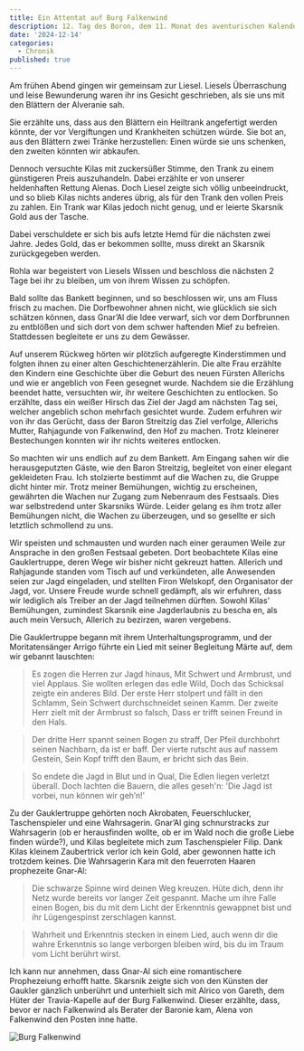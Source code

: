 ```yaml
---
title: Ein Attentat auf Burg Falkenwind
description: 12. Tag des Boron, dem 11. Monat des aventurischen Kalender. Kilas und Duplos Eintrag in die Chronik
date: '2024-12-14'
categories:
  - Chronik
published: true
---
```


Am frühen Abend gingen wir gemeinsam zur Liesel. Liesels Überraschung und leise Bewunderung waren ihr ins Gesicht geschrieben, als sie uns mit den Blättern der Alveranie sah.

Sie erzählte uns, dass aus den Blättern ein Heiltrank angefertigt werden könnte, der vor Vergiftungen und Krankheiten schützen würde. Sie bot an, aus den Blättern zwei Tränke herzustellen: Einen würde sie uns schenken, den zweiten könnten wir
abkaufen.

Dennoch versuchte Kilas mit zuckersüßer Stimme, den Trank zu einem günstigeren Preis auszuhandeln. Dabei erzählte er von unserer heldenhaften Rettung Alenas. Doch Liesel zeigte sich völlig unbeeindruckt, und so blieb Kilas nichts anderes übrig, als für den Trank den vollen Preis zu zahlen. Ein Trank war Kilas jedoch nicht genug, und er leierte Skarsnik Gold aus der Tasche.

Dabei verschuldete er sich bis aufs letzte Hemd für die nächsten zwei Jahre. Jedes Gold, das er bekommen sollte, muss direkt an Skarsnik zurückgegeben
werden.

Rohla war begeistert von Liesels Wissen und beschloss die nächsten 2 Tage bei ihr zu bleiben, um von ihrem Wissen zu schöpfen.

Bald sollte das Bankett beginnen, und so beschlossen wir, uns am Fluss frisch zu machen. Die Dorfbewohner ahnen nicht, wie glücklich sie sich schätzen können, dass Gnar’Al die Idee verwarf, sich vor dem Dorfbrunnen zu entblößen und sich dort von dem schwer haftenden Mief zu befreien. Stattdessen begleitete er uns zu dem Gewässer.

Auf unserem Rückweg hörten wir plötzlich aufgeregte Kinderstimmen und folgten ihnen zu einer alten Geschichtenerzählerin. Die alte Frau erzählte den Kindern eine Geschichte über die Geburt des neuen Fürsten Allerichs und wie er angeblich von Feen gesegnet wurde. Nachdem sie die Erzählung beendet hatte, versuchten wir, ihr weitere Geschichten zu entlocken. So erzählte, dass ein weißer Hirsch das Ziel der Jagd am nächsten Tag sei, welcher angeblich schon mehrfach gesichtet wurde. Zudem erfuhren wir von ihr das Gerücht, dass der Baron Streitzig das Ziel verfolge, Allerichs Mutter, Rahjagunde von Falkenwind, den Hof zu machen. Trotz kleinerer Bestechungen konnten wir ihr nichts weiteres entlocken.

So machten wir uns endlich auf zu dem Bankett. Am Eingang sahen wir die
herausgeputzten Gäste, wie den Baron Streitzig, begleitet von einer elegant gekleideten Frau. Ich stolzierte bestimmt auf die Wachen zu, die Gruppe dicht hinter mir. Trotz meiner Bemühungen, wichtig zu erscheinen, gewährten die Wachen nur Zugang zum Nebenraum des Festsaals. Dies war selbstredend unter Skarsniks Würde. Leider gelang es ihm trotz aller Bemühungen nicht, die Wachen zu überzeugen, und so gesellte er sich letztlich schmollend zu uns.

Wir speisten und schmausten und wurden nach einer geraumen Weile zur Ansprache in
den großen Festsaal gebeten. Dort beobachtete Kilas eine Gauklertruppe, deren Wege wir bisher nicht gekreuzt hatten. Allerich und Rahjagunde standen vom Tisch auf und verkündeten, alle Anwesenden seien zur Jagd eingeladen, und stellten Firon Welskopf, den Organisator der Jagd, vor. Unsere Freude wurde schnell gedämpft, als wir erfuhren, dass wir lediglich als Treiber an der Jagd teilnehmen dürften. Sowohl Kilas' Bemühungen, zumindest Skarsnik eine Jagderlaubnis zu bescha en, als auch mein Versuch, Allerich zu bezirzen, waren vergebens.

Die Gauklertruppe begann mit ihrem Unterhaltungsprogramm, und der Moritatensänger
Arrigo führte ein Lied mit seiner Begleitung Märte auf, dem wir gebannt lauschten:

> Es zogen die Herren zur Jagd hinaus,
> Mit Schwert und Armbrust, und viel Applaus.
> Sie wollten erlegen das edle Wild,
> Doch das Schicksal zeigte ein anderes Bild.
> Der erste Herr stolpert und fällt in den Schlamm,
> Sein Schwert durchschneidet seinen Kamm.
> Der zweite Herr zielt mit der Armbrust so falsch,
> Dass er trifft seinen Freund in den Hals.

> Der dritte Herr spannt seinen Bogen zu straff,
> Der Pfeil durchbohrt seinen Nachbarn, da ist er baff.
> Der vierte rutscht aus auf nassem Gestein,
> Sein Kopf trifft den Baum, er bricht sich das Bein.

> So endete die Jagd in Blut und in Qual,
> Die Edlen liegen verletzt überall.
> Doch lachten die Bauern, die alles geseh'n:
> 'Die Jagd ist vorbei, nun können wir geh’n!’

Zu der Gauklertruppe gehörten noch Akrobaten, Feuerschlucker, Taschenspieler und eine Wahrsagerin. Gnar’Al ging schnurstracks zur Wahrsagerin (ob er herausfinden wollte, ob er im Wald noch die große Liebe finden würde?), und Kilas begleitete mich zum Taschenspieler Filip. Dank Kilas kleinem Zaubertrick verlor ich kein Gold, aber gewonnen hatte ich trotzdem keines. Die Wahrsagerin Kara mit den feuerroten Haaren prophezeite Gnar-Al:

> Die schwarze Spinne wird deinen Weg kreuzen.
> Hüte dich, denn ihr Netz wurde bereits vor langer Zeit gespannt.
> Mache um ihre Falle einen Bogen, bis du mit dem Licht der Erkenntnis
> gewappnet bist und ihr Lügengespinst zerschlagen kannst.

> Wahrheit und Erkenntnis stecken in einem Lied,
> auch wenn dir die wahre Erkenntnis so lange verborgen bleiben wird,
> bis du im Traum vom Licht berührt wirst.

Ich kann nur annehmen, dass Gnar-Al sich eine romantischere Prophezeiung erhofft hatte. Skarsnik zeigte sich von den Künsten der Gaukler gänzlich unberührt und unterhielt sich mit Alrico von Gareth, dem Hüter der Travia-Kapelle auf der Burg Falkenwind. Dieser erzählte, dass, bevor er nach Falkenwind als Berater der Baronie kam, Alena von Falkenwind den Posten inne hatte.

![Burg Falkenwind](/maps/akt-2-burg-falkenwind.jpg)
